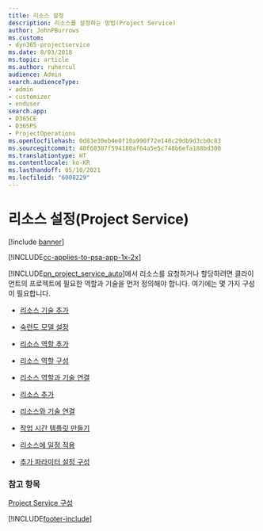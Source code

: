 ```yaml
---
title: 리소스 설정
description: 리소스를 설정하는 방법(Project Service)
author: JohnPBurrows
ms.custom:
- dyn365-projectservice
ms.date: 8/03/2018
ms.topic: article
ms.author: ruhercul
audience: Admin
search.audienceType:
- admin
- customizer
- enduser
search.app:
- D365CE
- D365PS
- ProjectOperations
ms.openlocfilehash: 0d83e30eb4e0f10a990f72e148c29db9d3cb0c83
ms.sourcegitcommit: 40f68387f594180af64a5e5c748b6efa188bd300
ms.translationtype: HT
ms.contentlocale: ko-KR
ms.lasthandoff: 05/10/2021
ms.locfileid: "6008229"
---
```

# <a name="set-up-resources-project-service"></a>리소스 설정(Project Service)

[!include [banner](../includes/psa-now-project-operations.md)]

[!INCLUDE[cc-applies-to-psa-app-1x-2x](../includes/cc-applies-to-psa-app-1x-2x.md)]

[!INCLUDE[pn_project_service_auto](../includes/pn-project-service-auto.md)]에서 리소스를 요청하거나 할당하려면 클라이언트의 프로젝트에 필요한 역할과 기술을 먼저 정의해야 합니다. 여기에는 몇 가지 구성이 필요합니다.  
  
-   [리소스 기술 추가](../psa/add-resource-skills.md)  
  
-   [숙련도 모델 설정](../psa/set-up-proficiency-models.md)  
  
-   [리소스 역할 추가](../psa/add-resource-roles.md)  
  
-   [리소스 역할 구성](../psa/configure-resource-roles.md)  
  
-   [리소스 역할과 기술 연결](../psa/associate-skills-with-resource-roles.md)  
  
-   [리소스 추가](../psa/add-resources.md)  
  
-   [리소스와 기술 연결](../psa/associate-skills-with-resources.md)  
  
-   [작업 시간 템플릿 만들기](../psa/create-work-hours-template.md)  
  
-   [리소스에 일정 적용](../psa/apply-calendar-resource.md)  
  
-   [추가 파라미터 설정 구성](../psa/configure-additional-parameters-settings.md)  
  
### <a name="see-also"></a>참고 항목  
 [Project Service 구성](../psa/configure.md)


[!INCLUDE[footer-include](../includes/footer-banner.md)]